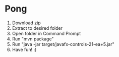 # Pong

1) Download zip
2) Extract to desired folder
3) Open folder in Command Prompt
4) Run "mvn package"
5) Run "java -jar target/javafx-controls-21-ea+5.jar"
6) Have fun! :)
